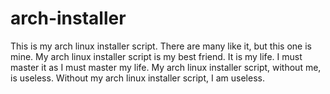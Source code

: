 # arch-installer
This is my arch linux installer script. There are many like it, but this one is mine. My arch linux installer script is my best friend. It is my life. I must master it as I must master my life. My arch linux installer script, without me, is useless. Without my arch linux installer script, I am useless.
